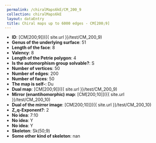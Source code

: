 ```yaml
--- 
 permalink: /chiralMaps6kE/CM_200_9 
 collection: chiralMaps6kE
 layout: dataEntry
 title: Chiral maps up to 6000 edges - CM[200;9]
---
```


- **ID**: [CM[200;9]]({{ site.url }}/test/CM_200_9)
- **Genus of the underlying surface**: 51
- **Length of the face**: 8
- **Valency**: 8
- **Length of the Petrie polygon**: 4
- **Is the automorphism group solvable?**: S
- **Number of vertices**: 50
- **Number of edges**: 200
- **Number of faces**: 50
- **The map is self-**: Du
- **Dual map**: [CM[200;9]]({{ site.url }}/test/CM_200_9)
- **Mirror (enantihomorphic) map**: [CM[200;10]]({{ site.url }}/test/CM_200_10)
- **Dual of the mirror image**: [CM[200;10]]({{ site.url }}/test/CM_200_10)
- **Z_q-Exponent?**: 2
- **No idea**:  7:10
- **No idea**: Y
- **No idea**: Y
- **Skeleton**: Sk(50;9)
- **Some other kind of skeleton**: nan
